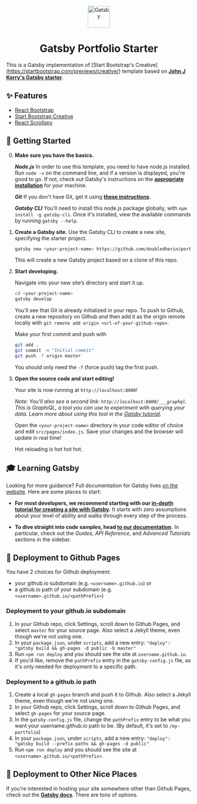 <p align="center">
  <a href="https://www.gatsbyjs.org">
    <img alt="Gatsby" src="https://www.gatsbyjs.org/monogram.svg" width="60" />
  </a>
</p>
<h1 align="center">
  Gatsby Portfolio Starter
</h1>

This is a Gatsby implementation of [Start Bootstrap's Creative] (https://startbootstrap.com/previews/creative/) template based on [**John J Kerry's Gatsby starter**](https://johnjkerr.github.io/gatsby-creative).

## ✨ Features

- [React Bootstrap](https://react-bootstrap.github.io)
- [Start Bootstrap Creative](https://startbootstrap.com/previews/creative)
- [React Scrollspy](https://github.com/makotot/react-scrollspy)

## 🚀 Getting Started

0. **Make sure you have the basics.**

    ***Node.js***
    In order to use this template, you need to have node.js installed. Run `node -v` on the command line, and if a version is displayed, you're good to go. If not, check out Gatsby's instructions on the [**appropriate installation**](https://www.gatsbyjs.org/tutorial/part-zero/#install-nodejs-for-your-appropriate-operating-system) for your machine.

    ***Git***
    If you don't have Git, get it using [**these instructions**](https://www.gatsbyjs.org/tutorial/part-zero/#install-git).

    ***Gatsby CLI***
    You'll need to install this node.js package globally, with `npm install -g gatsby-cli`. Once it's installed, view the available commands by running `gatsby --help`.

1.  **Create a Gatsby site.**
    Use the Gatsby CLI to create a new site, specifying the starter project.
    
    ```sh
    gatsby new <your-project-name> https://github.com/doubledherin/portfolio-website-starter.git
    ```

    This will create a new Gatsby project based on a clone of this repo.

2.  **Start developing.**

    Navigate into your new site’s directory and start it up.

    ```sh
    cd <your-project-name>
    gatsby develop
    ```

    You'll see that Git is already initialized in your repo. To push to Github, create a new repository on Github and then add it as the origin remote locally with `git remote add origin <url-of-your-github-repo>`. 

    Make your first commit and push with 
    ```sh
    git add .
    git commit -m "Initial commit"
    git push -f origin master
    ```

    You should only need the `-f` (force push) tag the first push.

3.  **Open the source code and start editing!**

    Your site is now running at `http://localhost:8000`!

    _Note: You'll also see a second link: _`http://localhost:8000/___graphql`_. This is GraphiQL, a tool you can use to experiment with querying your data. Learn more about using this tool in the [Gatsby tutorial](https://www.gatsbyjs.org/tutorial/part-five/#introducing-graphiql)._

    Open the `<your-project-name>` directory in your code editor of choice and edit `src/pages/index.js`. Save your changes and the browser will update in real time!

    Hot reloading is hot hot hot.

## 🎓 Learning Gatsby

Looking for more guidance? Full documentation for Gatsby lives [on the website](https://www.gatsbyjs.org/). Here are some places to start:

- **For most developers, we recommend starting with our [in-depth tutorial for creating a site with Gatsby](https://www.gatsbyjs.org/tutorial/).** It starts with zero assumptions about your level of ability and walks through every step of the process.

- **To dive straight into code samples, head [to our documentation](https://www.gatsbyjs.org/docs/).** In particular, check out the _Guides_, _API Reference_, and _Advanced Tutorials_ sections in the sidebar.

## 💫 Deployment to Github Pages

You have 2 choices for Github deployment: 
- your github.io subdomain (e.g. `<username>.github.io`) or 
- a github.io path of your subdomain (e.g. `<username>.github.io/<pathPrefix>`)

### Deployment to your github.io subdomain
1. In your Github repo, click Settings, scroll down to Github Pages, and select `master` for your source page. Also select a Jekyll theme, even though we're not using one.
2. In your `package.json`, under `scripts`, add a new entry: `"deploy": "gatsby build && gh-pages -d public -b master"`
3. Run `npm run deploy` and you should see the site at `username.github.io`.
4. If you'd like, remove the `pathPrefix` entry in the `gatsby-config.js` file, as it's only needed for deployment to a specific path.

### Deployment to a github.io path
1. Create a local `gh-pages` branch and push it to Github. Also select a Jekyll theme, even though we're not using one.
2. In your Github repo, click Settings, scroll down to Github Pages, and select `gh-pages` for your source page.
3. In the `gatsby-config.js` file, change the `pathPrefix` entry to be what you want your username.github.io path to be. (By default, it's set to `/my-portfolio`)
4. In your `package.json`, under `scripts`, add a new entry: `"deploy": "gatsby build --prefix-paths && gh-pages -d public"`
5. Run `npm run deploy` and you should see the site at `<username>.github.io/<pathPrefix>`.

## 💫 Deployment to Other Nice Places
If you're interested in hosting your  site somewhere other than Github Pages, check out the [**Gatsby docs**](https://www.gatsbyjs.org/docs/deploying-and-hosting/). There are tons of options.


